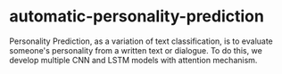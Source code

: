 # automatic-personality-prediction

Personality Prediction, as a variation of text classification, is to evaluate someone's personality from a written text or dialogue. To do this, we develop multiple CNN and LSTM models with attention mechanism. 

